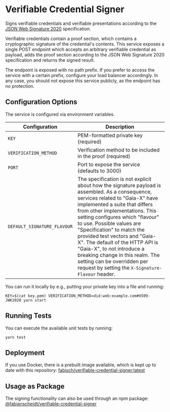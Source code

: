 # Verifiable Credential Signer

Signs verifiable credentials and verifiable presentations according to the
[JSON Web Signature 2020](https://www.w3.org/community/reports/credentials/CG-FINAL-lds-jws2020-20220721/) specification.

Verifiable credentials contain a proof section, which contains a cryptographic signature of the credential's contents.
This service exposes a single POST endpoint which accepts an arbitrary verifiable credential as payload, adds the proof
section according to the JSON Web Signature 2020 specification and returns the signed result.

The endpoint is exposed with no path prefix. If you prefer to access the service with a certain prefix, configure your
load balancer accordingly. In any case, you should not expose this service publicly, as the endpoint has no protection.

## Configuration Options

The service is configured via environment variables.

| Configuration               | Description                                                                                                                                                                                                                                                                                                                                                                                                                                                                                                             |
| --------------------------- | ----------------------------------------------------------------------------------------------------------------------------------------------------------------------------------------------------------------------------------------------------------------------------------------------------------------------------------------------------------------------------------------------------------------------------------------------------------------------------------------------------------------------- |
| `KEY`                       | PEM-formatted private key (required)                                                                                                                                                                                                                                                                                                                                                                                                                                                                                    |
| `VERIFICATION_METHOD`       | Verification method to be included in the proof (required)                                                                                                                                                                                                                                                                                                                                                                                                                                                              |
| `PORT`                      | Port to expose the service (defaults to 3000)                                                                                                                                                                                                                                                                                                                                                                                                                                                                           |
| `DEFAULT_SIGNATURE_FLAVOUR` | The specification is not explicit about how the signature payload is assembled. As a consequence, services related to "Gaia-X" have implemented a suite that differs from other implementations. This setting configures which "flavour" to use. Possible values are "Specification" to match the provided test vectors and "Gaia-X". The default of the HTTP API is "Gaia-X", to not introduce a breaking change in this realm. The setting can be overridden per request by setting the `X-Signature-Flavour` header. |

You can run it locally by e.g., putting your private key into a file and running:

```
KEY=$(cat key.pem) VERIFICATION_METHOD=did:web:example.com#X509-JWK2020 yarn start
```

## Running Tests

You can execute the available unit tests by running:

```
yarn test
```

## Deployment

If you use Docker, there is a prebuilt image available, which is kept up to date with this repository:
[fabisch/verifiable-credential-signer:latest](https://hub.docker.com/r/fabisch/verifiable-credential-signer)

## Usage as Package

The signing functionality can also be used through an npm package:
[@fabianscheidt/verifiable-credential-signer](https://www.npmjs.com/package/@fabianscheidt/verifiable-credential-signer)
